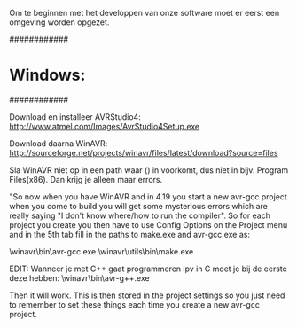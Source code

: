 Om te beginnen met het developpen van onze software moet er eerst een omgeving worden opgezet.


############
# Windows: #
############

Download en installeer AVRStudio4:
http://www.atmel.com/Images/AvrStudio4Setup.exe

Download daarna WinAVR:
http://sourceforge.net/projects/winavr/files/latest/download?source=files

Sla WinAVR niet op in een path waar () in voorkomt, dus niet in bijv.
Program Files(x86). Dan krijg je alleen maar errors.


"So now when you have WinAVR and in 4.19 you start a new avr-gcc project 
when you come to build you will get some mysterious errors which are really saying 
"I don't know where/how to run the compiler". So for each project you create you then 
have to use Config Options on the Project menu and in the 5th tab fill in the 
paths to make.exe and avr-gcc.exe as: 


\winavr\bin\avr-gcc.exe 
\winavr\utils\bin\make.exe 

EDIT: Wanneer je met C++ gaat programmeren ipv in C moet je bij de eerste deze hebben:
\winavr\bin\avr-g++.exe 


Then it will work. This is then stored in the project settings so you just need 
to remember to set these things each time you create a new avr-gcc project. 
